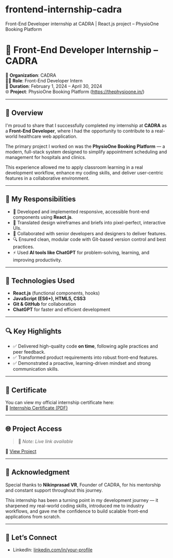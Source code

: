 # frontend-internship-cadra
Front-End Developer internship at CADRA | React.js project – PhysioOne Booking Platform

# 🚀 Front-End Developer Internship – CADRA

📍 **Organization**: CADRA  
🧑‍💻 **Role**: Front-End Developer Intern  
📅 **Duration**: February 1, 2024 – April 30, 2024  
🌐 **Project**: PhysioOne Booking Platform (https://thephysioone.in/)

---

## 📌 Overview

I'm proud to share that I successfully completed my internship at **CADRA** as a **Front-End Developer**, where I had the opportunity to contribute to a real-world healthcare web application.

The primary project I worked on was the **PhysioOne Booking Platform** — a modern, full-stack system designed to simplify appointment scheduling and management for hospitals and clinics.

This experience allowed me to apply classroom learning in a real development workflow, enhance my coding skills, and deliver user-centric features in a collaborative environment.

---

## 💼 My Responsibilities

- 🧱 Developed and implemented responsive, accessible front-end components using **React.js**.
- 🎨 Translated design wireframes and briefs into pixel-perfect, interactive UIs.
- 🤝 Collaborated with senior developers and designers to deliver features.
- 🔍 Ensured clean, modular code with Git-based version control and best practices.
- ⚡ Used **AI tools like ChatGPT** for problem-solving, learning, and improving productivity.

---

## 🚀 Technologies Used

- **React.js** (functional components, hooks)
- **JavaScript (ES6+), HTML5, CSS3**
- **Git & GitHub** for collaboration
- **ChatGPT** for faster and efficient development

---

## 🔍 Key Highlights

- ✅ Delivered high-quality code **on time**, following agile practices and peer feedback.
- ✅ Transformed product requirements into robust front-end features.
- ✅ Demonstrated a proactive, learning-driven mindset and strong communication skills.

---

## 📜 Certificate

You can view my official internship certificate here:  
📄 [Internship Certificate (PDF)](https://drive.google.com/file/d/1DVbdAMQVMXRv5JLB6AXPxwx2KTK7Z5b9/view?usp=drivesdk)

---

## 🌐 Project Access

> 🚧 *Note: Live link available*

🔗 [View Project](https://thephysioone.in/) 

---

## 🙏 Acknowledgment

Special thanks to **Nikinprasad VR**, Founder of CADRA, for his mentorship and constant support throughout this journey.

This internship has been a turning point in my development journey — it sharpened my real-world coding skills, introduced me to industry workflows, and gave me the confidence to build scalable front-end applications from scratch.

---

## 🔗 Let’s Connect 
- LinkedIn: [linkedin.com/in/your-profile](https://linkedin.com/in/sedhuvignesh-m-4a755b229)
